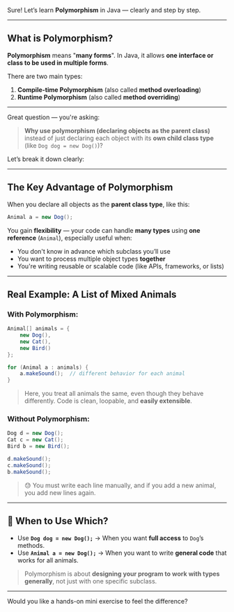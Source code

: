 Sure! Let’s learn **Polymorphism** in Java — clearly and step by step.

---

## What is Polymorphism?

**Polymorphism** means "**many forms**".
In Java, it allows **one interface or class to be used in multiple forms**.

There are two main types:

1. **Compile-time Polymorphism** (also called **method overloading**)
2. **Runtime Polymorphism** (also called **method overriding**)

---
Great question — you're asking:

> **Why use polymorphism (declaring objects as the parent class)**
> instead of just declaring each object with its **own child class type** (like `Dog dog = new Dog()`)?

Let’s break it down clearly:

---

## The Key Advantage of Polymorphism

When you declare all objects as the **parent class type**, like this:

```java
Animal a = new Dog();
```

You gain **flexibility** — your code can handle **many types** using **one reference** (`Animal`), especially useful when:

* You don't know in advance which subclass you’ll use
* You want to process multiple object types **together**
* You're writing reusable or scalable code (like APIs, frameworks, or lists)

---

## Real Example: A List of Mixed Animals

### With Polymorphism:

```java
Animal[] animals = {
    new Dog(),
    new Cat(),
    new Bird()
};

for (Animal a : animals) {
    a.makeSound();  // different behavior for each animal
}
```

> Here, you treat all animals the same, even though they behave differently.
> Code is clean, loopable, and **easily extensible**.

### Without Polymorphism:

```java
Dog d = new Dog();
Cat c = new Cat();
Bird b = new Bird();

d.makeSound();
c.makeSound();
b.makeSound();
```

> 😓 You must write each line manually, and if you add a new animal, you add new lines again.

---


## 🔧 When to Use Which?

* Use **`Dog dog = new Dog();`** → When you want **full access** to `Dog`’s methods.
* Use **`Animal a = new Dog();`** → When you want to write **general code** that works for all animals.

> Polymorphism is about **designing your program to work with types generally**, not just with one specific subclass.

---

Would you like a hands-on mini exercise to feel the difference?


